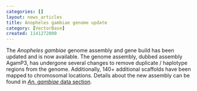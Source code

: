 ```yaml
---
categories: []
layout: news_articles
title: Anopheles gambiae genome update
category: [VectorBase]
created: 1141272000
---
```

The <i>Anopheles gambiae</i> genome assembly and gene build has been updated and is now available. The genome assembly, dubbed assembly AgamP3, has undergone several changes to remove duplicate / haplotype regions from the genome. Additionally, 140+ additional scaffolds have been mapped to chromosomal locations. Details about the new assembly can be found in <a href="/organisms/anopheles-gambiae"><i>An. gambiae</i> data section</a>.
